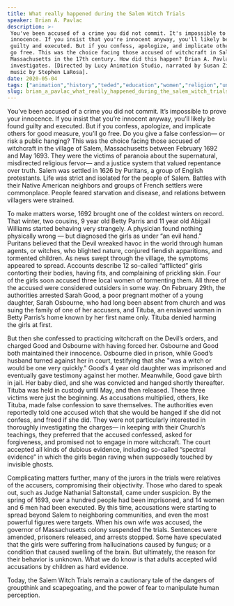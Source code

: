 ```yaml
---
title: What really happened during the Salem Witch Trials
speaker: Brian A. Pavlac
description: >-
 You've been accused of a crime you did not commit. It's impossible to prove your
 innocence. If you insist that you're innocent anyway, you'll likely be found
 guilty and executed. But if you confess, apologize, and implicate others, you'll
 go free. This was the choice facing those accused of witchcraft in Salem,
 Massachusetts in the 17th century. How did this happen? Brian A. Pavlac
 investigates. [Directed by Lucy Animation Studio, narrated by Susan Zimmerman,
 music by Stephen LaRosa].
date: 2020-05-04
tags: ["animation","history","teded","education","women","religion","united-states","magic"]
slug: brian_a_pavlac_what_really_happened_during_the_salem_witch_trials
---
```


You’ve been accused of a crime you did not commit. It’s impossible to prove your
innocence. If you insist that you’re innocent anyway, you’ll likely be found guilty and
executed. But if you confess, apologize, and implicate others for good measure, you’ll go
free. Do you give a false confession— or risk a public hanging? This was the choice facing
 those accused of witchcraft in the village of Salem, Massachusetts between February 1692
and May 1693. They were the victims of paranoia about the supernatural, misdirected
religious fervor— and a justice system that valued repentance over truth. Salem was
settled in 1626 by Puritans, a group of English protestants. Life was strict and isolated
 for the people of Salem. Battles with their Native American neighbors and groups of
French settlers were commonplace. People feared starvation and disease, and relations
between villagers were strained.

To make matters worse, 1692 brought one of the coldest winters on record. That winter, two
cousins, 9 year old Betty Parris and 11 year old Abigail Williams started behaving very
strangely. A physician found nothing physically wrong — but diagnosed the girls as under
“an evil hand.” Puritans believed that the Devil wreaked havoc in the world through human
agents, or witches, who blighted nature, conjured fiendish apparitions, and tormented
children. As news swept through the village, the symptoms appeared to spread. Accounts
describe 12 so-called “afflicted” girls contorting their bodies, having fits, and
complaining of prickling skin. Four of the girls soon accused three local women of
tormenting them. All three of the accused were considered outsiders in some way. On
February 29th, the authorities arrested Sarah Good, a poor pregnant mother of a young
daughter, Sarah Osbourne, who had long been absent from church and was suing the family 
of one of her accusers, and Tituba, an enslaved woman in Betty Parris’s home known by her
first name only. Tituba denied harming the girls at first.

But then she confessed to practicing witchcraft on the Devil’s orders, and charged Good
and Osbourne with having forced her. Osbourne and Good both maintained their innocence.
Osbourne died in prison, while Good’s husband turned against her in court, testifying
that she "was a witch or would be one very quickly." Good’s 4 year old daughter was
imprisoned and eventually gave testimony against her mother. Meanwhile, Good gave birth
in jail. Her baby died, and she was convicted and hanged shortly thereafter. Tituba was
held in custody until May, and then released. These three victims were just the beginning.
As accusations multiplied, others, like Tituba, made false confession to save themselves.
The authorities even reportedly told one accused witch that she would be hanged if she
did not confess, and freed if she did. They were not particularly interested in
thoroughly investigating the charges— in keeping with their Church’s teachings, they
preferred that the accused confessed, asked for forgiveness, and promised not to engage
in more witchcraft. The court accepted all kinds of dubious evidence, including so-called
“spectral evidence” in which the girls began raving when supposedly touched by invisible
ghosts.

Complicating matters further, many of the jurors in the trials were relatives of the
accusers, compromising their objectivity. Those who dared to speak out, such as Judge
Nathanial Saltonstall, came under suspicion. By the spring of 1693, over a hundred people
had been imprisoned, and 14 women and 6 men had been executed. By this time, accusations
were starting to spread beyond Salem to neighboring communities, and even the most
powerful figures were targets. When his own wife was accused, the governor of
Massachusetts colony suspended the trials. Sentences were amended, prisoners released,
and arrests stopped. Some have speculated that the girls were suffering from
hallucinations caused by fungus; or a condition that caused swelling of the brain. But
ultimately, the reason for their behavior is unknown. What we do know is that adults 
accepted wild accusations by children as hard evidence.

Today, the Salem Witch Trials remain a cautionary tale of the dangers of groupthink and
scapegoating, and the power of fear to manipulate human perception.

<!--
ad_duration=0
event="TED-Ed"
external_start_time=0
intro_duration=0
is_subtitle_required="False"
is_talk_featured="False"
language="en"
language_swap="False"
native_language="en"
number_of_related_talks=6
number_of_speakers=1
number_of_subtitled_videos=0
number_of_tags=8
number_of_talk_download_languages=16
number_of_talk_more_resources=0
number_of_talk_recommendations=0
number_of_talks_take_actions=0
post_ad_duration=0
published_timestamp="2020-05-04 15:12:35"
recording_date="2020-05-04"
speaker_is_published=0
speaker_name="Brian A. Pavlac"
talk_name="What really happened during the Salem Witch Trials"
talks_tags=["animation","history","teded","education","women","religion","united-states","magic"]
url_photo_talk="https://s3.amazonaws.com/talkstar-photos/uploads/a4b8c52a-7095-4cf4-83ec-f9b2344bfaf2/salemwitchtrialstextless.jpg"
url_webpage="https://www.ted.com/talks/brian_a_pavlac_what_really_happened_during_the_salem_witch_trials"
video_type_name="TED-Ed Original"
-->
